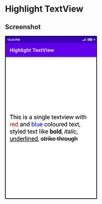 # Highlight TextView

## Screenshot 

<img style="border:2px solid black;"  src="resources/screenshot.png" alt="Portrait 10" width="300"/>  

